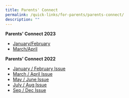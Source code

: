 ```yaml
---
title: Parents' Connect
permalink: /quick-links/for-parents/parents-connect/
description: ""
---
```

**Parents' Connect 2023** <br>
* [January/February](/files/Parents%20Connect%20Jan-Feb%202023_final_cleared.pdf)
* [March/April](/files/Parents%20Connect%20Mar-Apr%202023.pdf)



**Parents' Connect 2022** <br>
* [January / February Issue](/files/ParentsConnectJan-Feb2022_cleared.pdf)<br>
* [March / April Issue](/files/Parents%20Connect%20Mar-Apr%202022%20cleared.pdf)<br>
* [May / June Issue](/files/Parents%20Connect%20May-Jun%202022_cleared.pdf)<br>
* [July / Aug Issue](/files/Parents%20Connect%20Jul-Aug%202022%20cleared.pdf) <br>
* [Sep / Dec Issue](/files/Parents%20Connect%20Sep-Dec%202022%20cleared.pdf)<br>